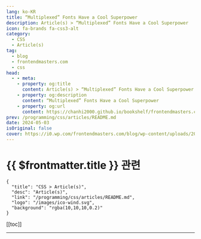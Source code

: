 ```yaml
---
lang: ko-KR
title: “Multiplexed” Fonts Have a Cool Superpower
description: Article(s) > “Multiplexed” Fonts Have a Cool Superpower
icon: fa-brands fa-css3-alt
category: 
  - CSS
  - Article(s)
tag: 
  - blog
  - frontendmasters.com
  - css
head:
  - - meta:
    - property: og:title
      content: Article(s) > “Multiplexed” Fonts Have a Cool Superpower
    - property: og:description
      content: “Multiplexed” Fonts Have a Cool Superpower
    - property: og:url
      content: https://chanhi2000.github.io/bookshelf/frontendmasters.com/multiplexed-fonts-have-a-cool-superpower.html
prev: /programming/css/articles/README.md
date: 2024-05-03
isOriginal: false
cover: https://i0.wp.com/frontendmasters.com/blog/wp-content/uploads/2024/04/tags-thumb.jpg?w=1000&ssl=1
---
```


# {{ $frontmatter.title }} 관련

```component VPCard
{
  "title": "CSS > Article(s)",
  "desc": "Article(s)",
  "link": "/programming/css/articles/README.md",
  "logo": "/images/ico-wind.svg",
  "background": "rgba(10,10,10,0.2)"
}
```

[[toc]]

---

<SiteInfo
  name="“Multiplexed” Fonts Have a Cool Superpower"
  desc="Just to cut to the chase, the superpower is being able to adjust their weight (or at least one of their attributes, or as variable fonts call them, an “axis”) without changing the space they occupy. This means that interactive effect and animations can be done without worry for awkward reflow situations and performance problems. […]"
  url="https://frontendmasters.com/news/multiplexed-fonts-have-a-cool-superpower/"
  logo="https://frontendmasters.com/favicon.ico"
  preview="https://i0.wp.com/frontendmasters.com/blog/wp-content/uploads/2024/04/tags-thumb.jpg?w=1000&ssl=1"/>

<!-- TODO: 작성 -->
